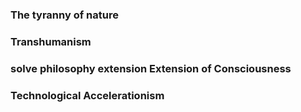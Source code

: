 ### The tyranny of nature

### Transhumanism

### solve philosophy extension Extension of Consciousness

### Technological Accelerationism
